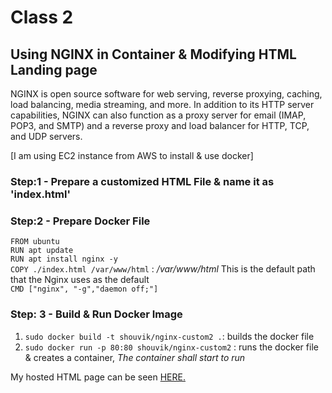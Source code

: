 # Class 2

## Using NGINX in Container & Modifying HTML Landing page

NGINX is open source software for web serving, reverse proxying, caching, load balancing, media streaming, and more. In addition to its HTTP server capabilities, NGINX can also function as a proxy server for email (IMAP, POP3, and SMTP) and a reverse proxy and load balancer for HTTP, TCP, and UDP servers.

[I am using EC2 instance from AWS to install & use docker]

### Step:1 - Prepare a customized HTML File & name it as 'index.html'

### Step:2 - Prepare Docker File
`FROM ubuntu` <br>
`RUN apt update` <br>
`RUN apt install nginx -y` <br>
`COPY ./index.html /var/www/html` : */var/www/html* This is the default path that the Nginx uses as the default <br> 
`CMD ["nginx", "-g","daemon off;"]`

### Step: 3 - Build & Run Docker Image

1. `sudo docker build -t shouvik/nginx-custom2 .`: builds the docker file 
2. `sudo docker run -p 80:80 shouvik/nginx-custom2` : runs the docker file & creates a container, *The container shall start to run* 


My hosted HTML page can be seen [HERE.](http://18.139.161.212/)

